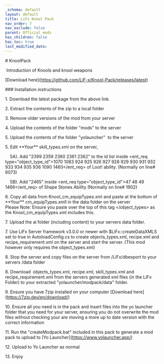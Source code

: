 ```yaml
---
_schema: default
layout: default
title: LiFx Knool Pack
nav_order: 7
nav_exclude: false
parent: Official mods
has_children: false
has_toc: true
last_modified_date:
---
```

\# KnoolPack

&nbsp;Introduction of Knools and knool weapons&nbsp;

\[Download here\](https://github.com/LiF-x/Knool-Pack/releases/latest)

\### Installation instructions&nbsp;

1\. Download the latest package from the above link.

2\. Extract the contents of the zip to a local folder

3\. Remove older versions of the mod from your server

4\. Upload the contents of the folder "mods" to the server

5\. Upload the contents of the folder "yolauncher" &nbsp;to the server&nbsp;

5\. Edit \*\*Your\*\* skill\_types.xml on the server,

&nbsp; &nbsp; 5A). Add "2399 2359 2360 2361 2362" to the id list inside &lt;ent\_req type="object\_type\_id"&gt;1070 1083 924 925 926 927 928 929 930 931 932 933 934 935 936 1090 1460&lt;/ent\_req&gt; of Loot! ability. (Normally on line# 6073)

&nbsp; &nbsp; 5B). Add "2465" inside &lt;ent\_req type="object\_type\_id"&gt;47 48 49 1466&lt;/ent\_req&gt; of Shape Stones Ability (Normally on line# 1902)

6\. Copy all data from Knool\_cm\_equipTypes.xml and paste at the bottom of \*\*Your\*\* cm\_equipTypes.xmll in the data folder on the server&nbsp;<br>Please Note: Ensure you paste over the top of this tag &lt;/object\_types&gt; as the Knool\_cm\_equipTypes.xml includes this.

7\. Upload the ai folder (including content) to your servers data folder.

7\. Use LiFx Server framework v3.0.0 or newer with $LiFx::createDataXMLS set to true in AutoloadConfig.cs to create objects\_types.xml, recipe.xml and recipe\_requirement.xml on the server and start the server. (This mod however only requires the object\_types.xml)

8\. Stop the server and copy files on the server from /LiFx/dbexport to your servers /data folder

8\. Download &nbsp;objects\_types.xml, recipe.xml, skill\_types.xml and recipe\_requirement.xml from the servers generated xml files (in the LiFx Folder) to your extracted "yolauncher/modpack/data" folder.

9\. Ensure you have 7zip installed on your computer \[Download here\](https://7zip.dev/en/download/)

10\. Ensure all you need is in the pack and insert files into the yo launcher folder that you need for your server, ensuring you do not overwrite the mod files without checking your are moving a more up to date version with the correct information&nbsp;

11\. Run the "createModpack.bat" included in this pack to generate a mod pack to upload to \[Yo Launcher\](https://www.yolauncher.app/)

12\. Upload to Yo Launcher as normal&nbsp;

13\. Enjoy